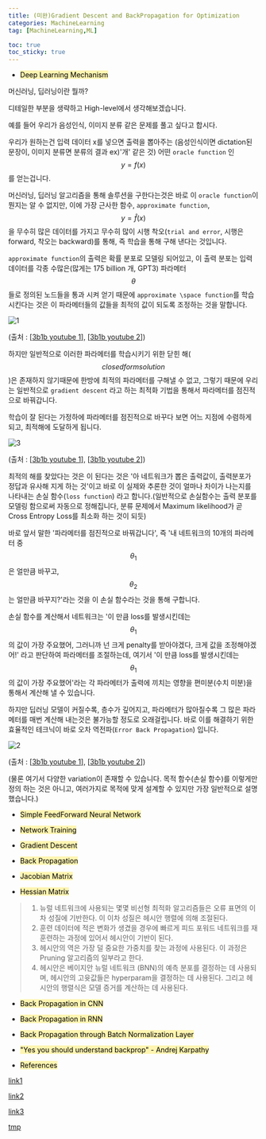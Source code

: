 ```yaml
---
title: (미완)Gradient Descent and BackPropagation for Optimization
categories: MachineLearning
tag: [MachineLearning,ML]

toc: true
toc_sticky: true
---
```


- <mark style='background-color: #fff5b1'> Deep Learning Mechanism </mark>

머신러닝, 딥러닝이란 뭘까?

디테일한 부분을 생략하고 High-level에서 생각해보겠습니다.


예를 들어 우리가 음성인식, 이미지 분류 같은 문제를 풀고 싶다고 합시다.


우리가 원하는건 입력 데이터 x를 넣으면 출력을 뽑아주는 (음성인식이면 dictation된 문장이, 이미지 분류면 분류의 결과 ex)'개' 같은 것) 어떤 ```oracle function``` 인 $$y=f(x)$$를 얻는겁니다.


머신러닝, 딥러닝 알고리즘을 통해 솔루션을 구한다는것은 바로 이 ```oracle function```이 뭔지는 알 수 없지만, 이에 가장 근사한 함수, ```approximate function```, $$y=\hat{f}(x)$$을 무수히 많은 데이터를 가지고 
무수히 많이 시행 착오(```trial and error```, 시행은 forward, 착오는 backward)를 통해, 즉 학습을 통해 구해 낸다는 것입니다.


```approximate function```의 출력은 확률 분포로 모델링 되어있고, 이 출력 분포는 입력 데이터를 각종 수많은(많게는 175 billion 개, GPT3) 파라메터 $$\theta$$들로 정의된 노드들을 
통과 시켜 얻기 때문에 ```approximate \space function```를 학습시킨다는 것은 이 파라메터들의 값들을 최적의 값이 되도록 조정하는 것을 말합니다.

![1](https://user-images.githubusercontent.com/48202736/106025729-5ea05600-610c-11eb-9589-44b0c7fdeda6.gif)

(출처 : [[3b1b youtube 1](https://www.youtube.com/watch?v=Ilg3gGewQ5U&t=1s)], [[3b1b youtube 2](https://www.youtube.com/watch?v=tIeHLnjs5U8)])

하지만 일반적으로 이러한 파라메터를 학습시키기 위한 닫힌 해($$closed form solution$$)은 존재하지 않기때문에 한방에 최적의 파라메터를 구해낼 수 없고,
그렇기 때문에 우리는 일반적으로 ```gradient descent``` 라고 하는 최적화 기법을 통해서 파라메터를 점진적으로 바꿔갑니다.


학습이 잘 된다는 가정하에 파라메터를 점진적으로 바꾸다 보면 어느 지점에 수렴하게 되고, 최적해에 도달하게 됩니다.

![3](https://user-images.githubusercontent.com/48202736/106025751-64963700-610c-11eb-93db-1035efc352f8.gif)

(출처 : [[3b1b youtube 1](https://www.youtube.com/watch?v=Ilg3gGewQ5U&t=1s)], [[3b1b youtube 2](https://www.youtube.com/watch?v=tIeHLnjs5U8)])

최적의 해를 찾았다는 것은 이 된다는 것은 '아 네트워크가 뽑은 출력값이, 출력분포가 정답과 유사해 지게 하는 것'이고 바로 이 실제와 추론한 것이 얼마나 차이가 나는지를 나타내는 손실 함수(```loss function```) 라고 합니다.(일반적으로 손실함수는 출력 분포를 모델링 함으로써 자동으로 정해집니다, 분류 문제에서 Maximum likelihood가 곧 Cross Entropy Loss를 최소화 하는 것이 되듯)  

바로 앞서 말한 '파라메터를 점진적으로 바꿔갑니다', 즉 '내 네트워크의 10개의 파라메터 중 $$\theta_1$$은 얼만큼 바꾸고, $$\theta_2$$는 얼만큼 바꾸지?'라는 것을 이 손실 함수라는 것을 통해 구합니다.


손실 함수를 계산해서 네트워크는 '이 만큼 loss를 발생시킨데는 $$\theta_1$$의 값이 가장 주요했어, 그러니까 넌 크게 penalty를 받아야겠다, 크게 값을 조정해야겠어!' 라고 판단하여 파라메터를 조절하는데,
여기서 '이 만큼 loss를 발생시킨데는 $$\theta_1$$의 값이 가장 주요했어'라는 각 파라메터가 출력에 끼치는 영향을 편미분(수치 미분)을 통해서 계산해 낼 수 있습니다.


하지만 딥러닝 모델이 커질수록, 층수가 깊어지고, 파라메터가 많아질수록 그 많은 파라메터를 매번 계산해 내는것은 불가능할 정도로 오래걸립니다. 바로 이를 해결하기 위한 효율적인 테크닉이 바로 오차 역전파(```Error Back Propagation```) 입니다. 

![2](https://user-images.githubusercontent.com/48202736/106025744-62cc7380-610c-11eb-9c36-0837b7be6939.gif)

(출처 : [[3b1b youtube 1](https://www.youtube.com/watch?v=Ilg3gGewQ5U&t=1s)], [[3b1b youtube 2](https://www.youtube.com/watch?v=tIeHLnjs5U8)])


(물론 여기서 다양한 variation이 존재할 수 있습니다. 목적 함수(손실 함수)를 이렇게만 정의 하는 것은 아니고, 여러가지로 목적에 맞게 설계할 수 있지만 가장 일반적으로 설명했습니다.) 


- <mark style='background-color: #fff5b1'> Simple FeedForward Neural Network  </mark>


- <mark style='background-color: #fff5b1'> Network Training </mark>

- <mark style='background-color: #fff5b1'> Gradient Descent </mark>

- <mark style='background-color: #fff5b1'> Back Propagation </mark>

- <mark style='background-color: #fff5b1'> Jacobian Matrix </mark>

- <mark style='background-color: #fff5b1'> Hessian Matrix </mark>

> 1. 뉴럴 네트워크에 사용되는 몇몇 비선형 최적화 알고리즘들은 오류 표면의 이차 성질에 기반한다. 이 이차 성질은 헤시안 행렬에 의해 조절된다. <br>
> 2. 훈련 데이터에 적은 변화가 생겼을 경우에 빠르게 피드 포워드 네트워크를 재훈련하는 과정에 있어서 헤시안이 기반이 된다. <br>
> 3. 헤시안의 역은 가장 덜 중요한 가중치를 찾는 과정에 사용된다. 이 과정은 Pruning 알고리즘의 일부라고 한다.<br>
> 4. 헤시안은 베이지안 뉴럴 네트워크 (BNN)의 예측 분포를 결정하는 데 사용되며, 헤시안의 고윳값들은 hyperparam을 결정하는 데 사용된다. 그리고 헤시안의 행렬식은 모델 증거를 계산하는 데 사용된다.<br>

- <mark style='background-color: #fff5b1'> Back Propagation in CNN </mark>

- <mark style='background-color: #fff5b1'> Back Propagation in RNN </mark>

- <mark style='background-color: #fff5b1'> Back Propagation through Batch Normalization Layer </mark>

- <mark style='background-color: #fff5b1'> "Yes you should understand backprop" - Andrej Karpathy </mark>




- <mark style='background-color: #fff5b1'> References </mark>

[link1](https://medium.com/@karpathy/yes-you-should-understand-backprop-e2f06eab496b)

[link2](https://kratzert.github.io/2016/02/12/understanding-the-gradient-flow-through-the-batch-normalization-layer.html)

[link3](https://tensorflow.blog/2016/12/27/%ec%97%ad%ec%a0%84%ed%8c%8c-%ec%a7%81%ec%a0%91-%ec%a7%9c%eb%b4%90%ec%95%bc-%ed%95%98%eb%82%98%ec%9a%94/#more-20614)


[tmp](https://bskyvision.com/718)
